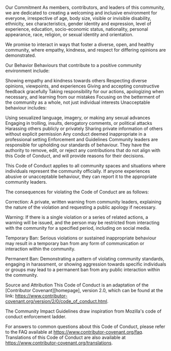 Our Commitment
As members, contributors, and leaders of this community, we are dedicated to creating a welcoming and inclusive environment for everyone, irrespective of age, body size, visible or invisible disability, ethnicity, sex characteristics, gender identity and expression, level of experience, education, socio-economic status, nationality, personal appearance, race, religion, or sexual identity and orientation.

We promise to interact in ways that foster a diverse, open, and healthy community, where empathy, kindness, and respect for differing opinions are demonstrated.

Our Behavior
Behaviours that contribute to a positive community environment include:

Showing empathy and kindness towards others
Respecting diverse opinions, viewpoints, and experiences
Giving and accepting constructive feedback gracefully
Taking responsibility for our actions, apologizing when necessary, and learning from our mistakes
Focusing on the betterment of the community as a whole, not just individual interests
Unacceptable behaviour includes:

Using sexualized language, imagery, or making any sexual advances
Engaging in trolling, insults, derogatory comments, or political attacks
Harassing others publicly or privately
Sharing private information of others without explicit permission
Any conduct deemed inappropriate in a professional setting
Enforcement and Guidelines
Community leaders are responsible for upholding our standards of behaviour. They have the authority to remove, edit, or reject any contributions that do not align with this Code of Conduct, and will provide reasons for their decisions.

This Code of Conduct applies to all community spaces and situations where individuals represent the community officially. If anyone experiences abusive or unacceptable behaviour, they can report it to the appropriate community leaders.

The consequences for violating the Code of Conduct are as follows:

Correction: A private, written warning from community leaders, explaining the nature of the violation and requesting a public apology if necessary.

Warning: If there is a single violation or a series of related actions, a warning will be issued, and the person may be restricted from interacting with the community for a specified period, including on social media.

Temporary Ban: Serious violations or sustained inappropriate behaviour may result in a temporary ban from any form of communication or interaction within the community.

Permanent Ban: Demonstrating a pattern of violating community standards, engaging in harassment, or showing aggression towards specific individuals or groups may lead to a permanent ban from any public interaction within the community.

Source and Attribution
This Code of Conduct is an adaptation of the [Contributor Covenant][homepage], version 2.0, which can be found at the link: https://www.contributor-covenant.org/version/2/0/code_of_conduct.html.

The Community Impact Guidelines draw inspiration from Mozilla's code of conduct enforcement ladder.

For answers to common questions about this Code of Conduct, please refer to the FAQ available at https://www.contributor-covenant.org/faq. Translations of this Code of Conduct are also available at https://www.contributor-covenant.org/translations.
